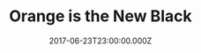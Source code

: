 ---
title: "Orange is the New Black"
year: 2013
date: 2017-06-23T23:00:00.000Z
permalink: /almanac/tv/2017-06-24-oitnb/index.html
season: 5
rating: 3
tmdbid: 1424
---